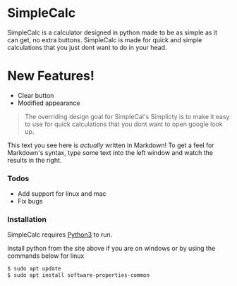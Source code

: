 # SimpleCalc


SimpleCalc is a calculator designed in python made to be as simple as it can get, no extra buttons. SimpleCalc is made for quick and simple calculations that you just dont want to do in your head.


# New Features!

  - Clear button
  - Modified appearance


> The overriding design goal for SimpleCal's
> Simplicty is to make it easy to use for
> quick calculations that you dont want to open google
> look up.

This text you see here is *actually* written in Markdown! To get a feel for Markdown's syntax, type some text into the left window and watch the results in the right.

### Todos

 - Add support for linux and mac
 - Fix bugs


### Installation

SimpleCalc requires [Python3](https://www.python.org/downloads/) to run.

Install python from the site above if you are on windows or by using the commands below for linux

```sh
$ sudo apt update
$ sudo apt install software-properties-common
```







